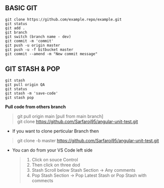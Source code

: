 ## BASIC GIT
```
git clone https://github.com/example.repo/example.git
git status
git add .
git branch
git switch (branch name - dev)
git commit -m 'commit'
git push -u origin master
git push -u -f bitbucket master
git commit --amend -m "New commit message"
```

## GIT STASH & POP

```
git stash
git pull origin QA
git status
git stash -m 'save-code'
git stash pop
```

**Pull code from others branch**
> git pull origin main [pull from main branch] <br/>
> git clone https://github.com/Sarfaroj95/angular-unit-test.git

* If you want to clone perticular Branch then 
> git clone -b master https://github.com/Sarfaroj95/angular-unit-test.git

* You can do from your VS Code left side
   > 1. Click on souce Control 
   > 2. Then click on three dod 
   > 3. Stash Scroll below Stash Section -> Any comments
   > 4. Pop Stash Section -> Pop Latest Stash or Pop Stash with commects
